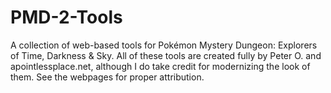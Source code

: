# PMD-2-Tools
A collection of web-based tools for Pokémon Mystery Dungeon: Explorers of Time, Darkness &amp; Sky. All of these tools are created fully by Peter O. and apointlessplace.net, although I do take credit for modernizing the look of them. See the webpages for proper attribution.
